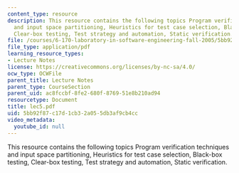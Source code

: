```yaml
---
content_type: resource
description: This resource contains the following topics Program verification techniques
  and input space partitioning, Heuristics for test case selection, Black-box testing,
  Clear-box testing, Test strategy and automation, Static verification.
file: /courses/6-170-laboratory-in-software-engineering-fall-2005/5bb92f87c17d1cb32a055db3af9cb4cc_lec5.pdf
file_type: application/pdf
learning_resource_types:
- Lecture Notes
license: https://creativecommons.org/licenses/by-nc-sa/4.0/
ocw_type: OCWFile
parent_title: Lecture Notes
parent_type: CourseSection
parent_uid: ac8fccbf-8fe2-680f-8769-51e8b210ad94
resourcetype: Document
title: lec5.pdf
uid: 5bb92f87-c17d-1cb3-2a05-5db3af9cb4cc
video_metadata:
  youtube_id: null
---
```

This resource contains the following topics Program verification techniques and input space partitioning, Heuristics for test case selection, Black-box testing, Clear-box testing, Test strategy and automation, Static verification.